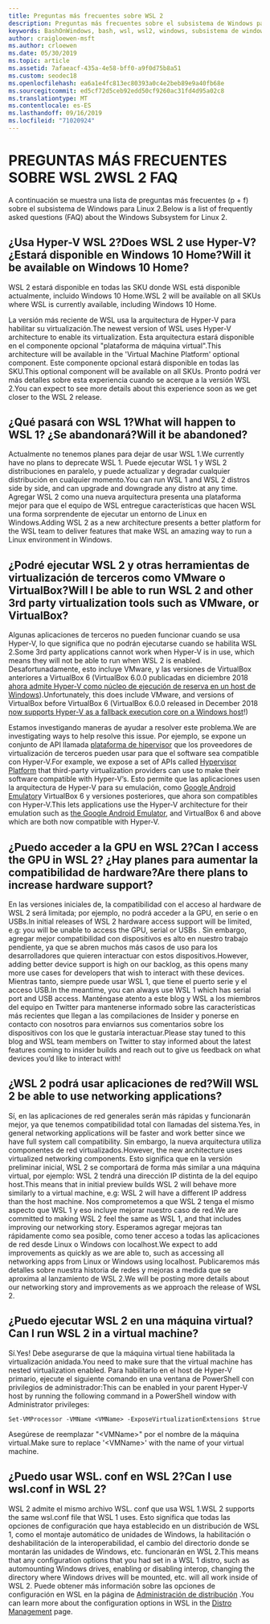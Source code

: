 ```yaml
---
title: Preguntas más frecuentes sobre WSL 2
description: Preguntas más frecuentes sobre el subsistema de Windows para Linux 2
keywords: BashOnWindows, bash, wsl, wsl2, windows, subsistema de windows para linux, subsistemawindows, ubuntu, debian, suse, windows 10, instalación
author: craigloewen-msft
ms.author: crloewen
ms.date: 05/30/2019
ms.topic: article
ms.assetid: 7afaeacf-435a-4e58-bff0-a9f0d75b8a51
ms.custom: seodec18
ms.openlocfilehash: ea6a1e4fc813ec80393a0c4e2beb89e9a40fb68e
ms.sourcegitcommit: ed5cf72d5ceb92edd50cf9260ac31fd4d95a02c8
ms.translationtype: MT
ms.contentlocale: es-ES
ms.lasthandoff: 09/16/2019
ms.locfileid: "71020924"
---
```

# <a name="wsl-2-faq"></a><span data-ttu-id="27396-104">PREGUNTAS MÁS FRECUENTES SOBRE WSL 2</span><span class="sxs-lookup"><span data-stu-id="27396-104">WSL 2 FAQ</span></span>

<span data-ttu-id="27396-105">A continuación se muestra una lista de preguntas más frecuentes (p + f) sobre el subsistema de Windows para Linux 2.</span><span class="sxs-lookup"><span data-stu-id="27396-105">Below is a list of frequently asked questions (FAQ) about the Windows Subsystem for Linux 2.</span></span>

## <a name="does-wsl-2-use-hyper-v-will-it-be-available-on-windows-10-home"></a><span data-ttu-id="27396-106">¿Usa Hyper-V WSL 2?</span><span class="sxs-lookup"><span data-stu-id="27396-106">Does WSL 2 use Hyper-V?</span></span> <span data-ttu-id="27396-107">¿Estará disponible en Windows 10 Home?</span><span class="sxs-lookup"><span data-stu-id="27396-107">Will it be available on Windows 10 Home?</span></span>

<span data-ttu-id="27396-108">WSL 2 estará disponible en todas las SKU donde WSL está disponible actualmente, incluido Windows 10 Home.</span><span class="sxs-lookup"><span data-stu-id="27396-108">WSL 2 will be available on all SKUs where WSL is currently available, including Windows 10 Home.</span></span>

<span data-ttu-id="27396-109">La versión más reciente de WSL usa la arquitectura de Hyper-V para habilitar su virtualización.</span><span class="sxs-lookup"><span data-stu-id="27396-109">The newest version of WSL uses Hyper-V architecture to enable its virtualization.</span></span> <span data-ttu-id="27396-110">Esta arquitectura estará disponible en el componente opcional "plataforma de máquina virtual".</span><span class="sxs-lookup"><span data-stu-id="27396-110">This architecture will be available in the 'Virtual Machine Platform' optional component.</span></span> <span data-ttu-id="27396-111">Este componente opcional estará disponible en todas las SKU.</span><span class="sxs-lookup"><span data-stu-id="27396-111">This optional component will be available on all SKUs.</span></span> <span data-ttu-id="27396-112">Pronto podrá ver más detalles sobre esta experiencia cuando se acerque a la versión WSL 2.</span><span class="sxs-lookup"><span data-stu-id="27396-112">You can expect to see more details about this experience soon as we get closer to the WSL 2 release.</span></span>

## <a name="what-will-happen-to-wsl-1-will-it-be-abandoned"></a><span data-ttu-id="27396-113">¿Qué pasará con WSL 1?</span><span class="sxs-lookup"><span data-stu-id="27396-113">What will happen to WSL 1?</span></span> <span data-ttu-id="27396-114">¿Se abandonará?</span><span class="sxs-lookup"><span data-stu-id="27396-114">Will it be abandoned?</span></span>

<span data-ttu-id="27396-115">Actualmente no tenemos planes para dejar de usar WSL 1.</span><span class="sxs-lookup"><span data-stu-id="27396-115">We currently have no plans to deprecate WSL 1.</span></span> <span data-ttu-id="27396-116">Puede ejecutar WSL 1 y WSL 2 distribuciones en paralelo, y puede actualizar y degradar cualquier distribución en cualquier momento.</span><span class="sxs-lookup"><span data-stu-id="27396-116">You can run WSL 1 and WSL 2 distros side by side, and can upgrade and downgrade any distro at any time.</span></span> <span data-ttu-id="27396-117">Agregar WSL 2 como una nueva arquitectura presenta una plataforma mejor para que el equipo de WSL entregue características que hacen WSL una forma sorprendente de ejecutar un entorno de Linux en Windows.</span><span class="sxs-lookup"><span data-stu-id="27396-117">Adding WSL 2 as a new architecture presents a better platform for the WSL team to deliver features that make WSL an amazing way to run a Linux environment in Windows.</span></span>

## <a name="will-i-be-able-to-run-wsl-2-and-other-3rd-party-virtualization-tools-such-as-vmware-or-virtualbox"></a><span data-ttu-id="27396-118">¿Podré ejecutar WSL 2 y otras herramientas de virtualización de terceros como VMware o VirtualBox?</span><span class="sxs-lookup"><span data-stu-id="27396-118">Will I be able to run WSL 2 and other 3rd party virtualization tools such as VMware, or VirtualBox?</span></span>

<span data-ttu-id="27396-119">Algunas aplicaciones de terceros no pueden funcionar cuando se usa Hyper-V, lo que significa que no podrán ejecutarse cuando se habilita WSL 2.</span><span class="sxs-lookup"><span data-stu-id="27396-119">Some 3rd party applications cannot work when Hyper-V is in use, which means they will not be able to run when WSL 2 is enabled.</span></span> <span data-ttu-id="27396-120">Desafortunadamente, esto incluye VMware, y las versiones de VirtualBox anteriores a VirtualBox 6 (VirtualBox 6.0.0 publicadas en diciembre 2018 [ahora admite Hyper-V como núcleo de ejecución de reserva en un host de Windows][1]).</span><span class="sxs-lookup"><span data-stu-id="27396-120">Unfortunately, this does include VMware, and versions of VirtualBox before VirtualBox 6 (VirtualBox 6.0.0 released in December 2018 [now supports Hyper-V as a fallback execution core on a Windows host][1]!)</span></span>

<span data-ttu-id="27396-121">Estamos investigando maneras de ayudar a resolver este problema.</span><span class="sxs-lookup"><span data-stu-id="27396-121">We are investigating ways to help resolve this issue.</span></span> <span data-ttu-id="27396-122">Por ejemplo, se expone un conjunto de API llamada [plataforma de hipervisor][2] que los proveedores de virtualización de terceros pueden usar para que el software sea compatible con Hyper-V.</span><span class="sxs-lookup"><span data-stu-id="27396-122">For example, we expose a set of APIs called [Hypervisor Platform][2] that third-party virtualization providers can use to make their software compatible with Hyper-V’s.</span></span> <span data-ttu-id="27396-123">Esto permite que las aplicaciones usen la arquitectura de Hyper-V para su emulación, como [Google Android Emulator][3]y VirtualBox 6 y versiones posteriores, que ahora son compatibles con Hyper-V.</span><span class="sxs-lookup"><span data-stu-id="27396-123">This lets applications use the Hyper-V architecture for their emulation such as [the Google Android Emulator][3], and VirtualBox 6 and above which are both now compatible with Hyper-V.</span></span>

## <a name="can-i-access-the-gpu-in-wsl-2-are-there-plans-to-increase-hardware-support"></a><span data-ttu-id="27396-124">¿Puedo acceder a la GPU en WSL 2?</span><span class="sxs-lookup"><span data-stu-id="27396-124">Can I access the GPU in WSL 2?</span></span> <span data-ttu-id="27396-125">¿Hay planes para aumentar la compatibilidad de hardware?</span><span class="sxs-lookup"><span data-stu-id="27396-125">Are there plans to increase hardware support?</span></span>

<span data-ttu-id="27396-126">En las versiones iniciales de, la compatibilidad con el acceso al hardware de WSL 2 será limitada; por ejemplo, no podrá acceder a la GPU, en serie o en USBs.</span><span class="sxs-lookup"><span data-stu-id="27396-126">In initial releases of WSL 2 hardware access support will be limited, e.g: you will be unable to access the GPU, serial or USBs .</span></span> <span data-ttu-id="27396-127">Sin embargo, agregar mejor compatibilidad con dispositivos es alto en nuestro trabajo pendiente, ya que se abren muchos más casos de uso para los desarrolladores que quieren interactuar con estos dispositivos.</span><span class="sxs-lookup"><span data-stu-id="27396-127">However, adding better device support is high on our backlog, as this opens many more use cases for developers that wish to interact with these devices.</span></span> <span data-ttu-id="27396-128">Mientras tanto, siempre puede usar WSL 1, que tiene el puerto serie y el acceso USB.</span><span class="sxs-lookup"><span data-stu-id="27396-128">In the meantime, you can always use WSL 1 which has serial port and USB access.</span></span> <span data-ttu-id="27396-129">Manténgase atento a este blog y WSL a los miembros del equipo en Twitter para mantenerse informado sobre las características más recientes que llegan a las compilaciones de Insider y ponerse en contacto con nosotros para enviarnos sus comentarios sobre los dispositivos con los que le gustaría interactuar.</span><span class="sxs-lookup"><span data-stu-id="27396-129">Please stay tuned to this blog and WSL team members on Twitter to stay informed about the latest features coming to insider builds and reach out to give us feedback on what devices you’d like to interact with!</span></span>

## <a name="will-wsl-2-be-able-to-use-networking-applications"></a><span data-ttu-id="27396-130">¿WSL 2 podrá usar aplicaciones de red?</span><span class="sxs-lookup"><span data-stu-id="27396-130">Will WSL 2 be able to use networking applications?</span></span>

<span data-ttu-id="27396-131">Sí, en las aplicaciones de red generales serán más rápidas y funcionarán mejor, ya que tenemos compatibilidad total con llamadas del sistema.</span><span class="sxs-lookup"><span data-stu-id="27396-131">Yes, in general networking applications will be faster and work better since we have full system call compatibility.</span></span> <span data-ttu-id="27396-132">Sin embargo, la nueva arquitectura utiliza componentes de red virtualizados.</span><span class="sxs-lookup"><span data-stu-id="27396-132">However, the new architecture uses virtualized networking components.</span></span> <span data-ttu-id="27396-133">Esto significa que en la versión preliminar inicial, WSL 2 se comportará de forma más similar a una máquina virtual, por ejemplo: WSL 2 tendrá una dirección IP distinta de la del equipo host.</span><span class="sxs-lookup"><span data-stu-id="27396-133">This means that in initial preview builds WSL 2 will behave more similarly to a virtual machine, e.g: WSL 2 will have a different IP address than the host machine.</span></span> <span data-ttu-id="27396-134">Nos comprometemos a que WSL 2 tenga el mismo aspecto que WSL 1 y eso incluye mejorar nuestro caso de red.</span><span class="sxs-lookup"><span data-stu-id="27396-134">We are committed to making WSL 2 feel the same as WSL 1, and that includes improving our networking story.</span></span> <span data-ttu-id="27396-135">Esperamos agregar mejoras tan rápidamente como sea posible, como tener acceso a todas las aplicaciones de red desde Linux o Windows con localhost.</span><span class="sxs-lookup"><span data-stu-id="27396-135">We expect to add improvements as quickly as we are able to, such as accessing all networking apps from Linux or Windows using localhost.</span></span> <span data-ttu-id="27396-136">Publicaremos más detalles sobre nuestra historia de redes y mejoras a medida que se aproxima al lanzamiento de WSL 2.</span><span class="sxs-lookup"><span data-stu-id="27396-136">We will be posting more details about our networking story and improvements as we approach the release of WSL 2.</span></span>

## <a name="can-i-run-wsl-2-in-a-virtual-machine"></a><span data-ttu-id="27396-137">¿Puedo ejecutar WSL 2 en una máquina virtual?</span><span class="sxs-lookup"><span data-stu-id="27396-137">Can I run WSL 2 in a virtual machine?</span></span>

<span data-ttu-id="27396-138">Sí.</span><span class="sxs-lookup"><span data-stu-id="27396-138">Yes!</span></span> <span data-ttu-id="27396-139">Debe asegurarse de que la máquina virtual tiene habilitada la virtualización anidada.</span><span class="sxs-lookup"><span data-stu-id="27396-139">You need to make sure that the virtual machine has nested virtualization enabled.</span></span> <span data-ttu-id="27396-140">Para habilitarlo en el host de Hyper-V primario, ejecute el siguiente comando en una ventana de PowerShell con privilegios de administrador:</span><span class="sxs-lookup"><span data-stu-id="27396-140">This can be enabled in your parent Hyper-V host by running the following command in a PowerShell window with Administrator privileges:</span></span>

`Set-VMProcessor -VMName <VMName> -ExposeVirtualizationExtensions $true`

<span data-ttu-id="27396-141">Asegúrese de reemplazar "&lt;VMName&gt;" por el nombre de la máquina virtual.</span><span class="sxs-lookup"><span data-stu-id="27396-141">Make sure to replace '&lt;VMName&gt;' with the name of your virtual machine.</span></span>

## <a name="can-i-use-wslconf-in-wsl-2"></a><span data-ttu-id="27396-142">¿Puedo usar WSL. conf en WSL 2?</span><span class="sxs-lookup"><span data-stu-id="27396-142">Can I use wsl.conf in WSL 2?</span></span>

<span data-ttu-id="27396-143">WSL 2 admite el mismo archivo WSL. conf que usa WSL 1.</span><span class="sxs-lookup"><span data-stu-id="27396-143">WSL 2 supports the same wsl.conf file that WSL 1 uses.</span></span> <span data-ttu-id="27396-144">Esto significa que todas las opciones de configuración que haya establecido en un distribución de WSL 1, como el montaje automático de unidades de Windows, la habilitación o deshabilitación de la interoperabilidad, el cambio del directorio donde se montarán las unidades de Windows, etc. funcionarán en WSL 2.</span><span class="sxs-lookup"><span data-stu-id="27396-144">This means that any configuration options that you had set in a WSL 1 distro, such as automounting Windows drives, enabling or disabling interop, changing the directory where Windows drives will be mounted, etc. will all work inside of WSL 2.</span></span> <span data-ttu-id="27396-145">Puede obtener más información sobre las opciones de configuración en WSL en la página de [Administración de distribución](./wsl-config.md) .</span><span class="sxs-lookup"><span data-stu-id="27396-145">You can learn more about the configuration options in WSL in the [Distro Management](./wsl-config.md) page.</span></span> 

 [1]: https://www.virtualbox.org/wiki/Changelog-6.0
 [2]: https://docs.microsoft.com/en-us/virtualization/api/
 [3]: https://devblogs.microsoft.com/visualstudio/hyper-v-android-emulator-support/
